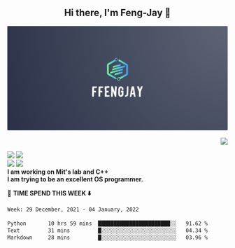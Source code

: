 <h2 align="center"> Hi there, I'm Feng-Jay 👋 </h2>  

![](https://github.com/Feng-Jay/DataStruct/blob/master/Image/1.png)  

<img align="right" src="https://github-readme-stats.vercel.app/api?username=Feng-Jay&show_icons=true&icon_color=CE1D2D&text_color=718096&bg_color=ffffff&hide_title=true" />


&emsp;

![](https://visitor-badge.glitch.me/badge?page_id=Feng-Jay.readme)
![](https://img.shields.io/badge/Concentrate-Cpp-blue)  
![](https://img.shields.io/badge/Rust-primer-orange)
![](https://img.shields.io/badge/Target-OS-9cf)  
**I am working on Mit's lab and C++**  
**I am trying to be an excellent OS programmer.**  


📘 **TIME SPEND THIS WEEK ⬇️**
<!--START_SECTION:waka-->
```text
Week: 29 December, 2021 - 04 January, 2022

Python       10 hrs 59 mins  ███████████████████████░░   91.62 % 
Text         31 mins         █░░░░░░░░░░░░░░░░░░░░░░░░   04.34 % 
Markdown     28 mins         █░░░░░░░░░░░░░░░░░░░░░░░░   03.96 % 
```
<!--END_SECTION:waka-->
